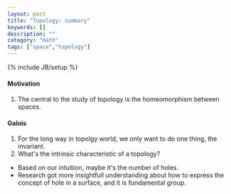 ```yaml
---
layout: post
title: "Topology: summary"
keywords: [] 
description: ""
category: "math"
tags: ["space","topology"]
---
```

{% include JB/setup %}


#### Motivation
1. The central to the study of topology is the homeomorphism between spaces.



#### Galois
1. For the long way in topolgy world, we only want to do one thing, the
   invariant.
2. What's the intrinsic characteristic of a topology?
- Based on our intuition, maybe it's the number of holes.
- Research got more insightfull understanding about how to express the concept
  of hole in a surface, and it is fundamental group.

